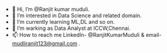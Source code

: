 - 👋 Hi, I’m @Ranjit kumar muduli.
- 👀 I’m interested in Data Science and related domain.
- 🌱 I’m currently learning ML,DL and so on.
- 💞️ I’m warking as Data Analyst at ICCW,Chennai.
- 📫 How to reach me LinkedIn- @RanjitKumarMuduli & email- mudliranjit123@gmail.com .

<!---
Ranjitkumarmuduli/Ranjitkumarmuduli is a ✨ special ✨ repository because its `README.md` (this file) appears on your GitHub profile.
You can click the Preview link to take a look at your changes.
--->
